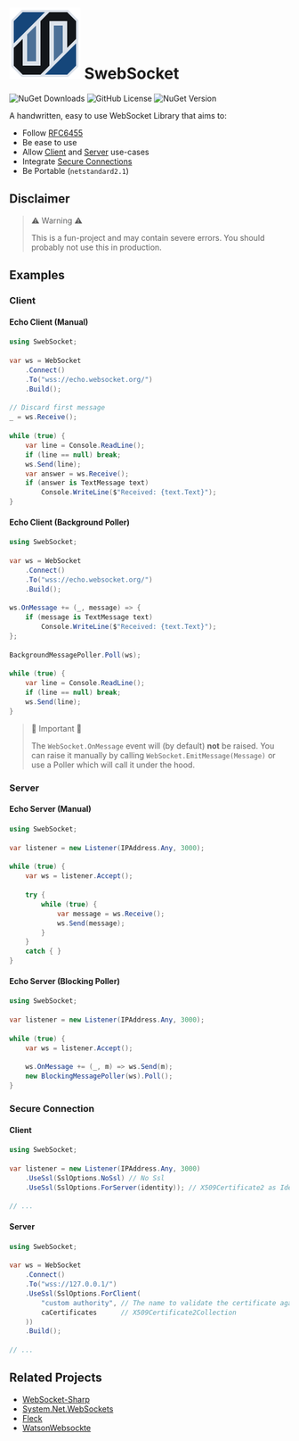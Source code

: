 
# ![SwebSocket Logo](https://raw.githubusercontent.com/luca-schlecker/SwebSocket/main/icon.png) SwebSocket

![NuGet Downloads](https://img.shields.io/nuget/dt/SwebSocket) ![GitHub License](https://img.shields.io/github/license/luca-schlecker/SwebSocket) ![NuGet Version](https://img.shields.io/nuget/v/SwebSocket)

A handwritten, easy to use WebSocket Library that aims to:
- Follow [RFC6455](https://datatracker.ietf.org/doc/html/rfc6455)
- Be ease to use
- Allow [Client](#client) and [Server](#server) use-cases
- Integrate [Secure Connections](#secure-connection)
- Be Portable (`netstandard2.1`)

## Disclaimer

> ⚠️ Warning ⚠️
> 
> This is a fun-project and may contain severe errors. You should probably not use this in production.

## Examples
### Client
#### Echo Client (Manual)
```cs
using SwebSocket;

var ws = WebSocket
    .Connect()
    .To("wss://echo.websocket.org/")
    .Build();

// Discard first message
_ = ws.Receive();

while (true) {
    var line = Console.ReadLine();
    if (line == null) break;
    ws.Send(line);
    var answer = ws.Receive();
    if (answer is TextMessage text)
        Console.WriteLine($"Received: {text.Text}");
}
```

#### Echo Client (Background Poller)
```cs
using SwebSocket;

var ws = WebSocket
    .Connect()
    .To("wss://echo.websocket.org/")
    .Build();

ws.OnMessage += (_, message) => {
    if (message is TextMessage text)
        Console.WriteLine($"Received: {text.Text}");
};

BackgroundMessagePoller.Poll(ws);

while (true) {
    var line = Console.ReadLine();
    if (line == null) break;
    ws.Send(line);
}
```

> 💬 Important 💬 
> 
> The `WebSocket.OnMessage` event will (by default) **not** be raised.
> You can raise it manually by calling `WebSocket.EmitMessage(Message)` or use a Poller which will call it under the hood.

### Server
#### Echo Server (Manual)
```cs
using SwebSocket;

var listener = new Listener(IPAddress.Any, 3000);

while (true) {
    var ws = listener.Accept();

    try {
        while (true) {
            var message = ws.Receive();
            ws.Send(message);
        }
    }
    catch { }
}
```

#### Echo Server (Blocking Poller)
```cs
using SwebSocket;

var listener = new Listener(IPAddress.Any, 3000);

while (true) {
    var ws = listener.Accept();

    ws.OnMessage += (_, m) => ws.Send(m);
    new BlockingMessagePoller(ws).Poll();
}
```

### Secure Connection
#### Client
```cs
using SwebSocket;

var listener = new Listener(IPAddress.Any, 3000)
    .UseSsl(SslOptions.NoSsl) // No Ssl
    .UseSsl(SslOptions.ForServer(identity)); // X509Certificate2 as Identity

// ...
```
#### Server
```cs
using SwebSocket;

var ws = WebSocket
    .Connect()
    .To("wss://127.0.0.1/")
    .UseSsl(SslOptions.ForClient(
        "custom authority", // The name to validate the certificate against
        caCertificates      // X509Certificate2Collection
    ))
    .Build();

// ...
```

## Related Projects
- [WebSocket-Sharp](https://github.com/sta/websocket-sharp)
- [System.Net.WebSockets](https://learn.microsoft.com/en-us/dotnet/api/system.net.websockets)
- [Fleck](https://github.com/statianzo/Fleck)
- [WatsonWebsockte](https://github.com/jchristn/WatsonWebsocket)